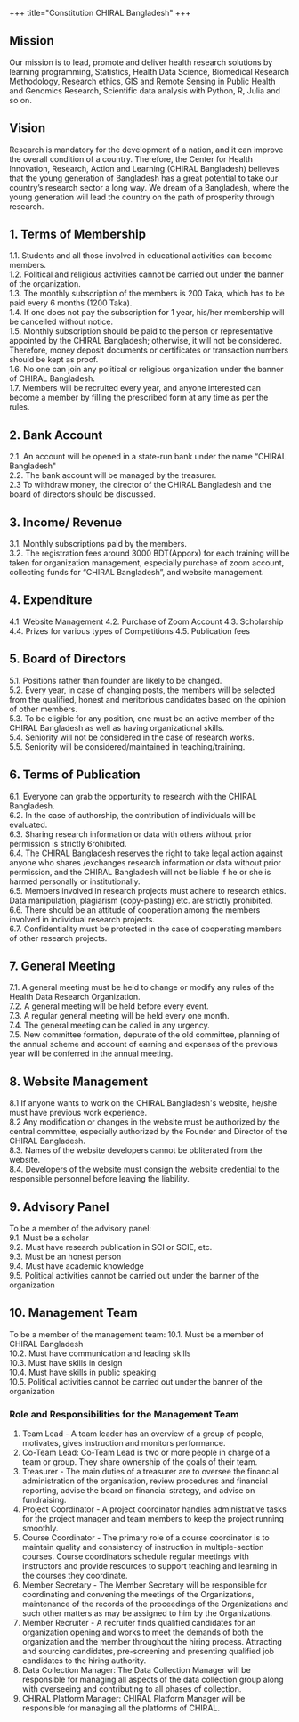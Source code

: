 +++
title="Constitution CHIRAL Bangladesh"
+++

## Mission
Our mission is to lead, promote and deliver health research solutions by learning programming, Statistics, Health Data Science, Biomedical Research Methodology, Research ethics, GIS and Remote Sensing in Public Health and Genomics Research, Scientific data analysis with Python, R, Julia and so on.

## Vision
Research is mandatory for the development of a nation, and it can improve the overall condition of a country. Therefore, the Center for Health Innovation, Research, Action and Learning (CHIRAL Bangladesh) believes that the young generation of Bangladesh has a great potential to take our country’s research sector a long way. We dream of a Bangladesh, where the young generation will lead the country on the path of prosperity through research.


## 1. Terms of Membership
1.1. Students and all those involved in educational activities can become members. <br>
1.2.  Political and religious activities cannot be carried out under the banner of the organization.<br>
1.3. The monthly subscription of the members is 200 Taka, which has to be paid every 6 months (1200 Taka).<br>
1.4. If one does not pay the subscription for 1 year, his/her membership will be cancelled
without notice.<br>
1.5. Monthly subscription should be paid to the person or representative appointed by the
CHIRAL Bangladesh; otherwise, it will not be considered. Therefore, money deposit documents or certificates or transaction numbers should be kept as proof.<br>
1.6. No one can join any political or religious organization under the banner of CHIRAL Bangladesh.<br>
1.7. Members will be recruited every year, and anyone interested can become a member by  filling the prescribed form at any time as per the rules. <br>

## 2. Bank Account
2.1. An account will be opened in a state-run bank under the name “CHIRAL Bangladesh"<br>
2.2. The bank account will be managed by the treasurer.<br>
2.3 To withdraw money, the director of the CHIRAL Bangladesh and the board of directors should  be discussed.<br>

## 3. Income/ Revenue
3.1. Monthly subscriptions paid by the members.<br>
3.2. The registration fees around 3000 BDT(Apporx) for each training will be taken for organization management, especially purchase of zoom account, collecting funds for “CHIRAL Bangladesh”, and website management.<br>

##  4. Expenditure
4.1. Website Management
4.2. Purchase of Zoom Account
4.3. Scholarship
4.4. Prizes for various types of Competitions
4.5. Publication fees

## 5. Board of Directors
5.1. Positions rather than founder are likely to be changed.<br>
5.2. Every year, in case of changing posts, the members will be selected from the qualified,
honest and meritorious candidates based on the opinion of other members.<br>
5.3. To be eligible for any position, one must be an active member of the CHIRAL Bangladesh as well as having organizational skills.<br>
5.4. Seniority will not be considered in the case of research works.<br>
5.5. Seniority will be considered/maintained in teaching/training.<br>

## 6. Terms of Publication
6.1. Everyone can grab the opportunity to research with the CHIRAL Bangladesh.<br>
6.2. In the case of authorship, the contribution of individuals will be evaluated.<br>
6.3. Sharing research information or data with others without prior permission is strictly
6rohibited.<br>
6.4. The CHIRAL Bangladesh reserves the right to take legal action against anyone who shares /exchanges research information or data without prior permission, and the CHIRAL Bangladesh will not be liable if he or she is harmed personally or institutionally.<br>
6.5. Members involved in research projects must adhere to research ethics. Data manipulation,
plagiarism (copy-pasting) etc. are strictly prohibited.<br>
6.6. There should be an attitude of cooperation among the members involved in individual
research projects.<br>
6.7. Confidentiality must be protected in the case of cooperating members of other research
projects.<br>

## 7. General Meeting
7.1. A general meeting must be held to change or modify any rules of the Health Data Research Organization.<br>
7.2. A general meeting will be held before every event.<br>
7.3. A regular general meeting will be held every one month.<br>
7.4. The general meeting can be called in any urgency.<br>
7.5. New committee formation, depurate of the old committee, planning of the annual scheme
and account of earning and expenses of the previous year will be conferred in the annual
meeting.<br>


## 8. Website Management
8.1 If anyone wants to work on the CHIRAL Bangladesh's website, he/she must have previous work experience.<br>
8.2 Any modification or changes in the website must be authorized by the central committee,
especially authorized by the Founder and Director of the CHIRAL Bangladesh.<br>
8.3. Names of the website developers cannot be obliterated from the website.<br>
8.4. Developers of the website must consign the website credential to the responsible personnel
before leaving the liability.<br>

## 9. Advisory Panel
To be a member of the advisory panel: <br> 
9.1. Must be a scholar<br>
9.2. Must have research publication in SCI or SCIE, etc.<br>
9.3. Must be an honest person<br>
9.4. Must have academic knowledge<br>
9.5. Political activities cannot be carried out under the banner of the organization<br>

## 10. Management Team
To be a member of the management team:
10.1. Must be a member of CHIRAL Bangladesh<br>
10.2. Must have communication and leading skills<br>
10.3. Must have skills in design<br>
10.4. Must have skills in public speaking<br>
10.5. Political activities cannot be carried out under the banner of the organization<br>


### Role and Responsibilities for the Management Team
1. Team Lead - A team leader has an overview of a group of people, motivates, gives instruction and monitors performance.
2. Co-Team Lead: Co-Team Lead is two or more people in charge of a team or group. They share ownership of the goals of their team.
3. Treasurer - The main duties of a treasurer are to oversee the financial administration of the organisation, review procedures and financial reporting, advise the board on financial strategy, and advise on fundraising.
4. Project Coordinator - A project coordinator handles administrative tasks for the project manager and team members to keep the project running smoothly.
5. Course Coordinator - The primary role of a course coordinator is to maintain quality and consistency of instruction in multiple-section courses. Course coordinators schedule regular meetings with instructors and provide resources to support teaching and learning in the courses they coordinate.
6. Member Secretary - The Member Secretary will be responsible for coordinating and convening the meetings of the Organizations, maintenance of the records of the proceedings of the Organizations and such other matters as may be assigned to him by the Organizations.
7. Member Recruiter - A recruiter finds qualified candidates for an organization opening and works to meet the demands of both the organization and the member throughout the hiring process. Attracting and sourcing candidates, pre-screening and presenting qualified job candidates to the hiring authority.
8. Data Collection Manager: The Data Collection Manager will be responsible for managing all aspects of the data collection group along with overseeing and contributing to all phases of collection.
9. CHIRAL Platform Manager: CHIRAL Platform Manager will be responsible for managing all the platforms of CHIRAL.
